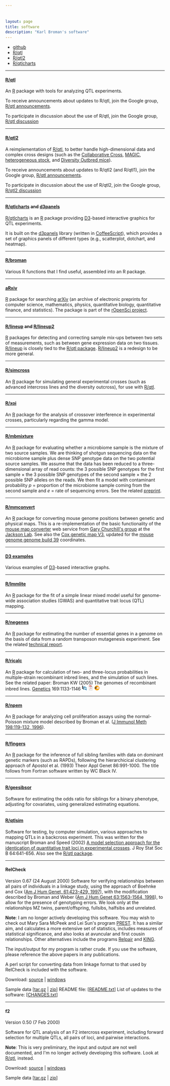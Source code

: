 ```yaml
---


layout: page
title: software
description: "Karl Broman's software"
---
```

<div class="navbar">
    <div class="navbar-inner">
        <ul class="nav">
            <li><a href="https://github.com/kbroman">github</a></li>
            <li><a href="https://rqtl.org">R/qtl</a></li>
            <li><a href="https://kbroman.org/qtl2">R/qtl2</a></li>
            <li><a href="https://kbroman.org/qtlcharts">R/qtlcharts</a></li>
        </ul>
    </div>
</div>

---

#### <a name="qtl"></a>[R/qtl](https://rqtl.org)

An [R](https://www.r-project.org/) package with tools for analyzing QTL experiments.

To receive announcements about updates to R/qtl, join the
Google group, [R/qtl announcements](https://groups.google.com/group/rqtl-announce).

To participate in discussion about the use of R/qtl, join the
Google group, [R/qtl discussion](https://groups.google.com/group/rqtl-disc)

---

#### <a name="qtl2"></a>[R/qtl2](https://kbroman.org/qtl2)

A reimplementation of [R/qtl](https://rqtl.org), to better handle
high-dimensional data and complex cross designs (such as the
[Collaborative Cross](https://www.ncbi.nlm.nih.gov/pubmed/15514660),
[MAGIC](https://www.ncbi.nlm.nih.gov/pubmed/18295532),
[heterogeneous stock](https://www.ncbi.nlm.nih.gov/pubmed/11973314),
and
[Diversity Outbred mice](https://www.ncbi.nlm.nih.gov/pubmed/2234561)).

To receive announcements about updates to R/qtl2 (and R/qtl1), join the
Google group, [R/qtl announcements](https://groups.google.com/group/rqtl-announce).

To participate in discussion about the use of R/qtl2, join the
Google group, [R/qtl2 discussion](https://groups.google.com/group/rqtl2-disc)

---

#### <a name="qtlcharts"></a>[R/qtlcharts](https://kbroman.org/qtlcharts) and [d3panels](https://kbroman.org/d3panels)

[R/qtlcharts](https://kbroman.org/qtlcharts) is an
[R](https://www.r-project.org) package providing [D3](https://d3js.org)-based
interactive graphics for QTL experiments.

It is built on the [d3panels](https://kbroman.org/d3panels) library
(written in [CoffeeScript](https://coffeescript.org/)), which provides
a set of graphics panels of different types (e.g., scatterplot,
dotchart, and heatmap).


---

#### <a name="broman"></a>[R/broman](https://github.com/kbroman/broman)

Various R functions that I find useful, assembled into an R package.

---

#### <a name="aRxiv"></a>[aRxiv](https://github.com/ropensci/aRxiv)

[R](https://www.r-project.org) package for searching
[arXiv](https://arxiv.org) (an archive of electronic preprints for
computer science, mathematics, physics, quantitative biology,
quantitative finance, and statistics). The package is part of the
[rOpenSci project](https://ropensci.org).

---

#### <a name="lineup"></a>[R/lineup](https://github.com/kbroman/lineup) and <a name="lineup2"></a>[R/lineup2](https://github.com/kbroman/lineup2)

[R](https://www.r-project.org) packages for detecting and correcting
sample mix-ups between two sets of measurements, such as between gene
expression data on two tissues.
[R/lineup](https://github.com/kbroman/lineup) is closely tied to the
[R/qtl package](https:rqtl.org).
[R/lineup2](https://github.com/kbroman/lineup2) is a redesign to be
more general.

---

#### <a name="simcross"></a>[R/simcross](https://kbroman.org/simcross)

An [R](https://www.r-project.org) package for simulating general
experimental crosses (such as advanced intercross lines and the
diversity outcross), for use with [R/qtl](https://rqtl.org).

---

#### <a name="xoi"></a>[R/xoi](https://github.com/kbroman/xoi)

An [R](https://www.r-project.org) package for the analysis of crossover
interference in experimental crosses, particularly regarding the gamma
model.

---

#### <a name="mbmixture"></a>[R/mbmixture](https://github.com/kbroman/mbmixture)

An [R](https://www.r-project.org) package for evaluating whether a microbiome sample is the mixture of
two source samples. We are thinking of shotgun sequencing data on the
microbiome sample plus dense SNP genotype data on the two potential
source samples. We assume that the data has been reduced to a
three-dimensional array of read counts: the 3 possible SNP genotypes
for the first sample &times; the 3 possible SNP genotypes of the
second sample &times; the 2 possible SNP alleles on the reads. We then
fit a model with contaminant probability _p_ = proportion of the
microbiome sample coming from the second sample and _e_ = rate of sequencing
errors. See the related [preprint](https://doi.org/10.1101/529040).

---

#### <a name="mmconvert"></a>[R/mmconvert](https://github.com/rqtl/mmconvert)

An [R](https://www.r-project.org) package for converting mouse genome
positions between genetic and physical maps. This is a
re-implementation of the basic functionality of the [mouse map
converter](https://churchill-lab.jax.org/mousemapconverter) web
service from [Gary Churchill's group](https://churchill-lab.jax.org)
at the [Jackson Lab](https://jax.org). See also the [Cox genetic map
V3](https://github.com/kbroman/CoxMapV3), updated for the [mouse
genome genome build 39](https://www.ncbi.nlm.nih.gov/assembly/GCF_000001635.27/)
coordinates.

---

#### <a name="D3"></a>[D3 examples](https://www.biostat.wisc.edu/~kbroman/D3/)

Various examples of [D3](https://d3js.org)-based interactive graphs.

---

#### <a name="lmmlite"></a>[R/lmmlite](https://kbroman.org/lmmlite)

An [R](https://www.r-project.org) package for the fit of a simple
linear mixed model useful for genome-wide association studies
(GWAS) and quantitative trait locus (QTL) mapping.

---

#### <a name="negenes"></a>[R/negenes](https://github.com/kbroman/negenes)

An [R](https://www.r-project.org) package for estimating the number of essential genes in a genome
on the basis of data from a random transposon mutagenesis experiment.
See the related [technical report](https://www.biostat.wisc.edu/~kbroman/publications/ms0220.pdf).


---

#### <a name="ricalc"></a>[R/ricalc](https://github.com/kbroman/ricalc)

An [R](https://www.r-project.org) package for calculation of two- and three-locus probabilities in
multiple-strain recombinant inbred lines, and the simulation of such lines.
See the related paper: Broman KW (2005) The genomes of
recombinant inbred lines.  [Genetics](https://academic.oup.com/genetics) 169:1133-1146
[![PubMed](icons16/pubmed-icon.png)](https://www.ncbi.nlm.nih.gov/pubmed/15545647)
[![pdf](icons16/pdf-icon.png)](https://academic.oup.com/genetics/article-pdf/169/2/1133/37610496/genetics1133.pdf)
[![doi](icons16/doi-icon.png)](https://doi.org/10.1534/genetics.104.035212)

---

#### <a name="npem"></a>[R/npem](https://github.com/kbroman/npem)

An [R](https://www.r-project.org) package for analyzing cell proliferation assays using the
normal-Poisson mixture model described by Broman et al.
([J Immunol Meth 198:119-132, 1996](https://www.ncbi.nlm.nih.gov/pubmed/8946008)).

---

#### <a name="fingers"></a>[R/fingers](https://github.com/kbroman/fingers)

An [R](https://www.r-project.org) package for the inference of full sibling families with data on
dominant genetic markers (such as RAPDs), following the hierarchicical
clustering approach of Apostol et al. (1993) Theor Appl Genet
86:991-1000.  The title follows from Fortran software written by WC
Black IV.

---

#### <a name="geesibsor"></a>[R/geesibsor](https://github.com/kbroman/geesibsor)

Software for estimating the odds ratio for siblings for a binary
phenotype, adjusting for covariates, using generalized estimating equations.

---

#### <a name="qtlsim"></a>[R/qtlsim](https://github.com/kbroman/qtlsim)

Software for testing, by computer simulation, various approaches
to mapping QTLs in a backcross experiment.  This was written for the
manuscript Broman and Speed (2002) [A model
selection approach for the identication of quantitative trait loci in
experimental crosses](https://www.biostat.wisc.edu/~kbroman/publications/index.html#rss). J Roy Stat Soc B
64:641-656.  Also see the [R/qtl
package](https://rqtl.org).

---

#### <a name="relcheck"></a>RelCheck
Version 0.67 (24 August 2000)
Software for verifying relationships between all pairs of
individuals in a linkage study, using the approach of Boehnke and Cox
([Am
J Hum Genet, 61:423-429, 1997](https://www.ncbi.nlm.nih.gov/pubmed/9311748)), with the modification described by
Broman and Weber ([Am
J Hum Genet 63:1563-1564, 1998](https://www.ncbi.nlm.nih.gov/pubmed/9792888)), to allow for the presence of
genotyping errors.  We look only at the relationships MZ twins,
parent/offspring, fullsibs, halfsibs and unrelated.

**Note**: I am no longer actively developing this software. You may wish to check out Mary Sara McPeek and Lei
Sun's program [PREST](http://galton.uchicago.edu/~mcpeek/software/prest/).  It has a similar aim, and calculates a
more extensive set of statistics, includes measures of statistical
significance, and also looks at avuncular and first cousin
relationships.  Other alternatives include the programs
[Relpair](https://csg.sph.umich.edu/boehnke/relpair.php)
and
[KING](https://www.kingrelatedness.com/).

The input/output for my program is rather crude.  If you use the
software, please reference the above papers in any publications.

A perl script for converting data from linkage format to that used by
RelCheck is included with the software.

Download:
[source](https://www.biostat.wisc.edu/software/relcheck/relcheck_0.67.tar.gz) | [windows](https://www.biostat.wisc.edu/software/relcheck/relcheck_0.67.zip)

Sample data \[[tar.gz](https://www.biostat.wisc.edu/software/relcheck/sampledata.tar.gz) |
[zip](https://www.biostat.wisc.edu/software/relcheck/sampledata.zip)\]
README file: \[[README.txt](https://www.biostat.wisc.edu/software/relcheck/README.txt)\]
List of updates to the software: \[[CHANGES.txt](https://www.biostat.wisc.edu/software/relcheck/CHANGES.txt)\]

---

#### <a name="f2"></a>f2

Version 0.50 (7 Feb 2000)

Software for QTL analysis of an F2 intercross experiment,
including forward selection for multiple QTLs, all pairs of loci, and
pairwise interactions.

**Note**: This is very preliminary, the input and output
are not well documented, and I'm no longer actively developing this software.  Look at [R/qtl](https://rqtl.org), instead.

Download: [source](https://www.biostat.wisc.edu/software/f2/f2_0.50.tar.gz) |
[windows](https://www.biostat.wisc.edu/software/f2/f2_0.50.zip)

Sample data
\[[tar.gz](https://www.biostat.wisc.edu/software/f2/example.tar.gz) |
[zip](https://www.biostat.wisc.edu/software/f2/example.zip)\]
